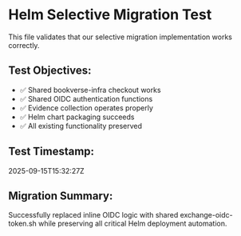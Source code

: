 # Helm Selective Migration Test

This file validates that our selective migration implementation works correctly.

## Test Objectives:
- ✅ Shared bookverse-infra checkout works
- ✅ Shared OIDC authentication functions  
- ✅ Evidence collection operates properly
- ✅ Helm chart packaging succeeds
- ✅ All existing functionality preserved

## Test Timestamp:
2025-09-15T15:32:27Z

## Migration Summary:
Successfully replaced inline OIDC logic with shared exchange-oidc-token.sh
while preserving all critical Helm deployment automation.

